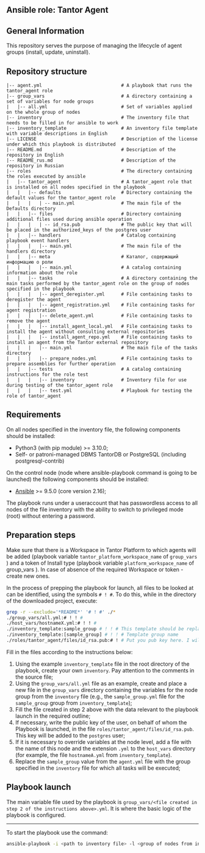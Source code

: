 ## Ansible role: Tantor Agent

## General Information

This repository serves the purpose of managing the lifecycle of agent groups (install, update, uninstall).

## Repository structure

```
|-- agent.yml                             # A playbook that runs the tantor_agent role
|-- group_vars                            # A directory containing a set of variables for node groups
|   |-- all.yml                           # Set of variables applied on the whole group of nodes
|-- inventory                             # The inventory file that needs to be filled in for ansible to work
|-- inventory_template                    # An inventory file template with variable descriptions in English
|-- LICENSE                               # Description of the license under which this playbook is distributed
|-- README.md                             # Description of the repository in English
|-- README_rus.md                         # Description of the repository in Russian
|-- roles                                 # The directory containing the roles executed by ansible
|   |-- tantor_agent                      # A tantor_agent role that is installed on all nodes specified in the playbook
|   |   |-- defaults                      # Directory containing the default values for the tantor_agent role
|   |   |   | -- main.yml                 # The main file of the Defaults directory
|   |   |-- files                         # Directory containing additional files used during ansible operation
|   |   |   | -- id_rsa.pub               # The public key that will be placed in the authorized_keys of the postgres user
|   |   |-- handlers                      # Catalog containing playbook event handlers
|   |   |   |-- main.yml                  # The main file of the handlers directory
|   |   |-- meta                          # Каталог, содержащий информацию о роли
|   |   |   |-- main.yml                  # A catalog containing information about the role
|   |   |-- tasks                         # A directory containing the main tasks performed by the tantor_agent role on the group of nodes specified in the playbook
|   |   |   |-- agent_deregister.yml      # File containing tasks to deregister the agent
|   |   |   |-- agent_registration.yml    # File containing tasks for agent registration
|   |   |   |-- delete_agent.yml          # File containing tasks to remove the agent
|   |   |   |-- install_agent_local.yml   # File containing tasks to install the agent without consulting external repositories
|   |   |   |-- install_agent_repo.yml    # File containing tasks to install an agent from the Tantor external repository
|   |   |   |-- main.yml                  # The main file of the tasks directory
|   |   |   |-- prepare_nodes.yml         # File containing tasks to prepare assemblies for further operation
|   |   |-- tests                         # A catalog containing instructions for the role test
|   |   |   |-- inventory                 # Inventory file for use during testing of the tantor_agent role
|   |   |   |-- test.yml                  # Playbook for testing the role of tantor_agent
```

## Requirements

On all nodes specified in the inventory file, the following components should be installed:
* Python3 (with pip module) >= 3.10.0;
* Self- or patroni-managed DBMS TantorDB or PostgreSQL (including postgresql-contrib)

On the control node (node where ansible-playbook command is going to be launched) the following components should be installed:
* [Ansible](https://docs.ansible.com/ansible/latest/reference_appendices/release_and_maintenance.html) >= 9.5.0 (core version 2.16);

The playbook runs under a useraccount that has passwordless access to all nodes of the file inventory with the ability to switch to privileged mode (root) without entering a password.

## Preparation steps

Make sure that there is a Workspace in Tantor Platform to which agents will be added (playbook variable ``tantor_platform_workspace_name`` of ``group_vars`` ) and a token of Install type (playbook variable ``platform_workspace_name`` of group_vars ). In case of absence of the required Workspace or token - create new ones.

In the process of prepping the playbook for launch, all files to be looked at can be identified, using the symbols ``# ! #``. To do this, while in the directory of the downloaded project, execute:

```bash
grep -r --exclude='*README*' '# ! #' ./* 
./group_vars/all.yml:# ! ! #
./host_vars/hostnameX.yml:# ! ! #
./inventory_template:sample_group # ! ! # This template should be replaced with real group of hosts; When a new group is added (in section below) - it should be also added here;
./inventory_template:[sample_group] # ! ! # Template group name
./roles/tantor_agent/files/id_rsa.pub:# ! # Put you pub key here. I will be added to postgres user. Replace this line and leave just the public key in this file
```

Fill in the files according to the instructions below:

1. Using the example ``inventory_template`` file in the root directory of the playbook, create your own ``inventory``. Pay attention to the comments in the source file;
2. Using the ``group_vars/all.yml`` file as an example, create and place a new file in the ``group_vars`` directory containing the variables for the node group from the ``inventory`` file (e.g., the ``sample_group.yml`` file for the ``sample_group`` group from ``inventory_template``);
3. Fill the file created in step 2 above with the data relevant to the playbook launch in the required outline;
4. If necessary, write the public key of the user, on behalf of whom the Playbook is launched, in the file ``roles/tantor_agent/files/id_rsa.pub``. This key will be added to the ``postgres`` user;
5. If it is necessary to override variables at the node level, add a file with the name of this node and the extension ``.yml`` to the ``host_vars`` directory (for example, the file ``hostnameA.yml`` from ``inventory_template``).
6. Replace the ``sample_group`` value from the ``agent.yml`` file with the group specified in the ``inventory`` file for which all tasks will be executed;

## Playbook launch

The main variable file used by the playbook is ``group_vars/<file created in step 2 of the instructions above>.yml``. It is where the basic logic of the playbook is configured.

---
To start the playbook use the command:
```bash
ansible-playbook -i <path to inventory file> -l <group of nodes from inventory file> agent.yml -D
```
